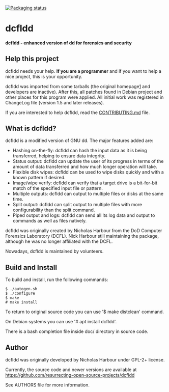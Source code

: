 [![Packaging status](https://repology.org/badge/tiny-repos/dcfldd.svg)](https://repology.org/project/dcfldd/versions)

# dcfldd

#### dcfldd - enhanced version of dd for forensics and security

## Help this project ##

dcfldd needs your help. **If you are a programmer** and if you want to help a
nice project, this is your opportunity.

dcfldd was imported from some tarballs (the original homepage[1] and
developers are inactive). After this, all patches found in Debian project and
other places for this program were applied. All initial work was registered in
ChangeLog file (version 1.5 and later releases). 

If you are interested to help dcfldd, read the [CONTRIBUTING.md](CONTRIBUTING.md) file.

[1]: https://sourceforge.net/projects/dcfldd

## What is dcfldd? ##

dcfldd is a modified version of GNU dd. The major features added are:

  - Hashing on-the-fly: dcfldd can hash the input data as it is being
    transferred, helping to ensure data integrity.
  - Status output: dcfldd can update the user of its progress in terms of the
    amount of data transferred and how much longer operation will take.
  - Flexible disk wipes: dcfldd can be used to wipe disks quickly and with a
    known pattern if desired.
  - Image/wipe verify: dcfldd can verify that a target drive is a bit-for-bit
    match of the specified input file or pattern.
  - Multiple outputs: dcfldd can output to multiple files or disks at the same
    time.
  - Split output: dcfldd can split output to multiple files with more
    configurability than the split command.
  - Piped output and logs: dcfldd can send all its log data and output to
    commands as well as files natively.

dcfldd was originally created by Nicholas Harbour from the DoD Computer
Forensics Laboratory (DCFL). Nick Harbour still maintaining the package,
although he was no longer affiliated with the DCFL.

Nowadays, dcfldd is maintained by volunteers.

## Build and Install ##

To build and install, run the following commands:

    $ ./autogen.sh
    $ ./configure
    $ make
    # make install

To return to original source code you can use '$ make distclean' command.

On Debian systems you can use '# apt install dcfldd'.

There is a bash completion file inside doc/ directory in source code.

## Author ##

dcfldd was originally developed by Nicholas Harbour under GPL-2+ license.

Currently, the source code and newer versions are available at
https://github.com/resurrecting-open-source-projects/dcfldd

See AUTHORS file for more information.
